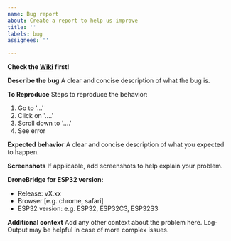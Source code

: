 ```yaml
---
name: Bug report
about: Create a report to help us improve
title: ''
labels: bug
assignees: ''

---
```


**Check the [Wiki](https://github.com/DroneBridge/ESP32/wiki/Troubleshooting) first!**

**Describe the bug**
A clear and concise description of what the bug is.

**To Reproduce**
Steps to reproduce the behavior:
1. Go to '...'
2. Click on '....'
3. Scroll down to '....'
4. See error

**Expected behavior**
A clear and concise description of what you expected to happen.

**Screenshots**
If applicable, add screenshots to help explain your problem.

**DroneBridge for ESP32 version:**
 - Release: vX.xx
 - Browser [e.g. chrome, safari]
 - ESP32 version: e.g. ESP32, ESP32C3, ESP32S3

**Additional context**
Add any other context about the problem here. Log-Output may be helpful in case of more complex issues.
